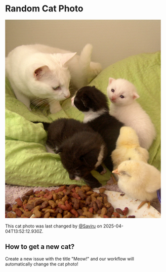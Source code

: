 # Random Cat Photo

![Random Cat](./images/cat.jpg?v=1743774733221)

This cat photo was last changed by [@Saviru](https://github.com/Saviru) on 2025-04-04T13:52:12.930Z.

## How to get a new cat?

Create a new issue with the title "Meow!" and our workflow will automatically change the cat photo!
